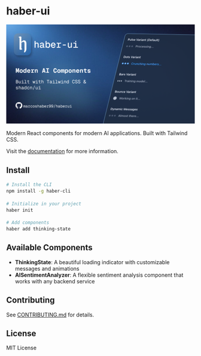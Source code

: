 # haber-ui

![haber-ui](public/og.png)

Modern React components for modern AI applications. Built with Tailwind CSS.

Visit the [documentation](https://www.haberui.com/docs/installation) for more information.

## Install

```bash
# Install the CLI
npm install -g haber-cli

# Initialize in your project
haber init

# Add components
haber add thinking-state
```

## Available Components

- **ThinkingState**: A beautiful loading indicator with customizable messages and animations
- **AISentimentAnalyzer**: A flexible sentiment analysis component that works with any backend service

## Contributing

See [CONTRIBUTING.md](CONTRIBUTING.md) for details.

## License

MIT License
